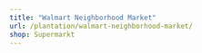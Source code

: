 ```yaml
---
title: "Walmart Neighborhood Market"
url: /plantation/walmart-neighborhood-market/
shop: Supermarkt
---
```

